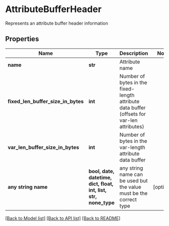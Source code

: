 # AttributeBufferHeader

Represents an attribute buffer header information

## Properties
Name | Type | Description | Notes
------------ | ------------- | ------------- | -------------
**name** | **str** | Attribute name | 
**fixed_len_buffer_size_in_bytes** | **int** | Number of bytes in the fixed-length attribute data buffer (offsets for var-len attributes) | 
**var_len_buffer_size_in_bytes** | **int** | Number of bytes in the var-length attribute data buffer | 
**any string name** | **bool, date, datetime, dict, float, int, list, str, none_type** | any string name can be used but the value must be the correct type | [optional]

[[Back to Model list]](../README.md#documentation-for-models) [[Back to API list]](../README.md#documentation-for-api-endpoints) [[Back to README]](../README.md)


